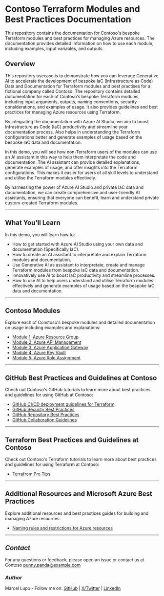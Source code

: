 # Contoso Terraform Modules and Best Practices Documentation

This repository contains the documentation for Contoso's bespoke Terraform modules and best practices for managing Azure resources. The documentation provides detailed information on how to use each module, including examples, input variables, and outputs.

## Overview

This repository usecase is to demonstrate how you can leverage Generative AI to accelerate the development of bespoke IaC (Infrastructure as Code) Data and Documentation for Terraform modules and best practises for a fictional company called Contoso. The repository contains detailed documentation for each of Contoso's bespoke Terraform modules, including input arguments, outputs, naming conventions, security considerations, and examples of usage. It also provides guidelines and best practices for managing Azure resources using Terraform.  

By integrating the documentation with Azure AI Studio, we aim to boost Infrastructure as Code (IaC) productivity and streamline your documentation process. Also helps in understanding the Terraform configurations better and generate examples of usage based on the bespoke IaC data and documentation.  

In this demo, you will see how non-Terraform users of the modules can use an AI assistant in this way to help them interpretate the code and documentation. The AI assistant can provide detailed explanations, generate examples of usage, and offer insights into the Terraform configurations. This makes it easier for users of all skill levels to understand and utilise the Terraform modules effectively.  

By harnessing the power of Azure AI Studio and private IaC data and documentation, we can create comprehensive and user-friendly AI assistants, ensuring that everyone can benefit, learn and understand private custom-created Terraform modules.

---

## What You'll Learn

In this demo, you will learn how to:

- How to get started with Azure AI Studio using your own data and documentation (Specifically IaC).
- How to create an AI assistant to interpretate and explain Terraform modules and documentation.
- Use Generative AI as assistant to interpretate, create and manage Terraform modules from bespoke IaC data and documentation.
- Innovatively use AI to boost IaC productivity and streamline processes.
- How to use AI to help users understand and utilise Terraform modules effectively and generate examples of usage based on the bespoke IaC data and documentation.

---

## Contoso Modules

Explore each of Constoso's bespoke modules and detailed documentation on usage including examples and explanations:

- [Module 1: Azure Resource Group](./modules/azurerm-rg.md)
- [Module 2: Azure API Management](./modules/azurerm-apim.md)
- [Module 3: Azure Application Gateway](./modules/azurerm-appgw.md)
- [Module 4: Azure Key Vault](./modules/azurerm-kv.md)
- [Module 5: Azure Role Assignment](./modules/azurerm-iam.md)

---

## GitHub Best Practices and Guidelines at Contoso

Check out Contoso's GitHub tutorials to learn more about best practices and guidelines for using GitHub at Contoso:

- [GitHub CI/CD deployment guidelines for Terraform](./guidelines/github-cicd-terraform.md)
- [GitHub Security Best Practices](./guidelines/github-security.md)
- [GitHub Repository Best Practices](./guidelines/github-repo.md)
- [GitHub Collaboration Guidelines](./guidelines/github-collaboration.md)

---

## Terraform Best Practices and Guidelines at Contoso

Check out Contoso's Terraform tutorials to learn more about best practices and guidelines for using Terraform at Contoso:

- [Terrafrom Pro Tips](./guidelines/terraform-pro-tips.md)

---

## Additional Resources and Microsoft Azure Best Practices

Explore additional resources and best practices guides for building and managing Azure resources:

- [Naming rules and restrictions for Azure resources](./guidelines/azure-naming-rules-and-restrictions.md)

---

## _Contact_

For any questions or feedback, please open an issue or contact us at Contoso [punny.panda@example.com](mailto:punny.panda@example.com)

### _Author_

Marcel Lupo - Follow me on: [GitHub](https://github.com/Pwd9000-ML) | [X/Twitter](https://x.com/pwd9000) | [LinkedIn](https://www.linkedin.com/in/marcel-l-61b0a96b/)
